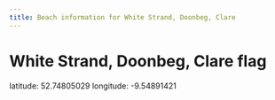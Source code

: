 ```yaml
---
title: Beach information for White Strand, Doonbeg, Clare
---
```

# White Strand, Doonbeg, Clare <span class="material-icons blue-flag">flag</span>

<div class="location-info">latitude: 52.74805029 longitude: -9.54891421</div>
<div id="met-eireann-warnings" onload="get_met_eireann_warnings(EI03)"></div>
<div></div>